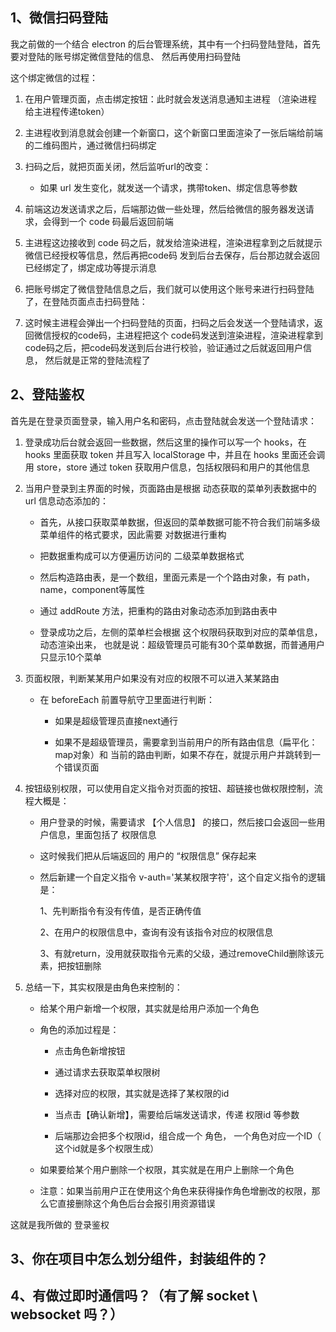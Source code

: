 ## 1、微信扫码登陆

我之前做的一个结合 electron 的后台管理系统，其中有一个扫码登陆登陆，首先要对登陆的账号绑定微信登陆的信息、
然后再使用扫码登陆

这个绑定微信的过程：

1. 在用户管理页面，点击绑定按钮：此时就会发送消息通知主进程 （渲染进程 给主进程传递token）

2. 主进程收到消息就会创建一个新窗口，这个新窗口里面渲染了一张后端给前端的二维码图片，通过微信扫码绑定

3. 扫码之后，就把页面关闭，然后监听url的改变：

    - 如果 url 发生变化，就发送一个请求，携带token、绑定信息等参数

4. 前端这边发送请求之后，后端那边做一些处理，然后给微信的服务器发送请求，会得到一个 code 码最后返回前端

5. 主进程这边接收到 code 码之后，就发给渲染进程，渲染进程拿到之后就提示微信已经授权等信息，然后再把code码
发到后台去保存，后台那边就会返回已经绑定了，绑定成功等提示消息

6. 把账号绑定了微信登陆信息之后，我们就可以使用这个账号来进行扫码登陆了，在登陆页面点击扫码登陆：

7. 这时候主进程会弹出一个扫码登陆的页面，扫码之后会发送一个登陆请求，返回微信授权的code码，主进程把这个
code码发送到渲染进程，渲染进程拿到code码之后，把code码发送到后台进行校验，验证通过之后就返回用户信息，
然后就是正常的登陆流程了


## 2、登陆鉴权

首先是在登录页面登录，输入用户名和密码，点击登陆就会发送一个登陆请求：

1. 登录成功后台就会返回一些数据，然后这里的操作可以写一个 hooks，在 hooks 里面获取 token 并且写入 
localStorage 中，并且在 hooks 里面还会调用 store，store 通过 token 获取用户信息，包括权限码和用户的其他信息


2. 当用户登录到主界面的时候，页面路由是根据 动态获取的菜单列表数据中的 url 信息动态添加的：

    - 首先，从接口获取菜单数据，但返回的菜单数据可能不符合我们前端多级菜单组件的格式要求，因此需要
    对数据进行重构

    - 把数据重构成可以方便遍历访问的 二级菜单数据格式

    - 然后构造路由表，是一个数组，里面元素是一个个路由对象，有 path，name，component等属性

    - 通过 addRoute 方法，把重构的路由对象动态添加到路由表中

    - 登录成功之后，左侧的菜单栏会根据 这个权限码获取到对应的菜单信息，动态渲染出来，
        也就是说：超级管理员可能有30个菜单数据，而普通用户只显示10个菜单


3. 页面权限，判断某某用户如果没有对应的权限不可以进入某某路由

    - 在 beforeEach 前置导航守卫里面进行判断：

        - 如果是超级管理员直接next通行

        - 如果不是超级管理员，需要拿到当前用户的所有路由信息（扁平化：map对象）和
            当前的路由判断，如果不存在，就提示用户并跳转到一个错误页面

4. 按钮级别权限，可以使用自定义指令对页面的按钮、超链接也做权限控制，流程大概是：

    - 用户登录的时候，需要请求 【个人信息】 的接口，然后接口会返回一些用户信息，里面包括了 权限信息

    - 这时候我们把从后端返回的 用户的 “权限信息” 保存起来

    - 然后新建一个自定义指令 v-auth='某某权限字符'，这个自定义指令的逻辑是：

        1、先判断指令有没有传值，是否正确传值

        2、在用户的权限信息中，查询有没有该指令对应的权限信息

        3、有就return，没用就获取指令元素的父级，通过removeChild删除该元素，把按钮删除


5. 总结一下，其实权限是由角色来控制的：

    - 给某个用户新增一个权限，其实就是给用户添加一个角色

    - 角色的添加过程是：

        - 点击角色新增按钮

        - 通过请求去获取菜单权限树

        - 选择对应的权限，其实就是选择了某权限的id

        - 当点击【确认新增】，需要给后端发送请求，传递 权限id 等参数

        - 后端那边会把多个权限id，组合成一个 角色， 一个角色对应一个ID（ 这个id就是多个权限生成）

    - 如果要给某个用户删除一个权限，其实就是在用户上删除一个角色

    - 注意：如果当前用户正在使用这个角色来获得操作角色增删改的权限，那么它直接删除这个角色后台会报引用资源错误


这就是我所做的 登录鉴权


## 3、你在项目中怎么划分组件，封装组件的？


## 4、有做过即时通信吗？（有了解 socket \ websocket 吗？）

